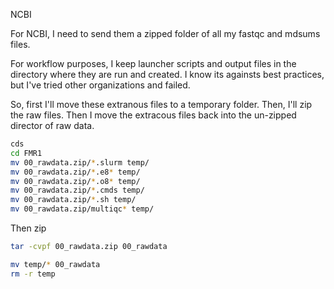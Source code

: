 NCBI

For NCBI, I need to send them a zipped folder of all my fastqc and mdsums files. 

For workflow purposes, I keep launcher scripts and output files in the directory where they are run and created. I know its againsts best practices, but I've tried other organizations and failed. 

So, first I'll move these extranous files to a temporary folder. Then, I'll zip the raw files. Then I move the extracous files back into the un-zipped director of raw data.

~~~{.bash
cds
cd FMR1
mv 00_rawdata.zip/*.slurm temp/
mv 00_rawdata.zip/*.e8* temp/
mv 00_rawdata.zip/*.o8* temp/
mv 00_rawdata.zip/*.cmds temp/
mv 00_rawdata.zip/*.sh temp/
mv 00_rawdata.zip/multiqc* temp/
~~~

Then zip

~~~{.bash
tar -cvpf 00_rawdata.zip 00_rawdata
~~~

~~~{.bash
mv temp/* 00_rawdata
rm -r temp
~~~